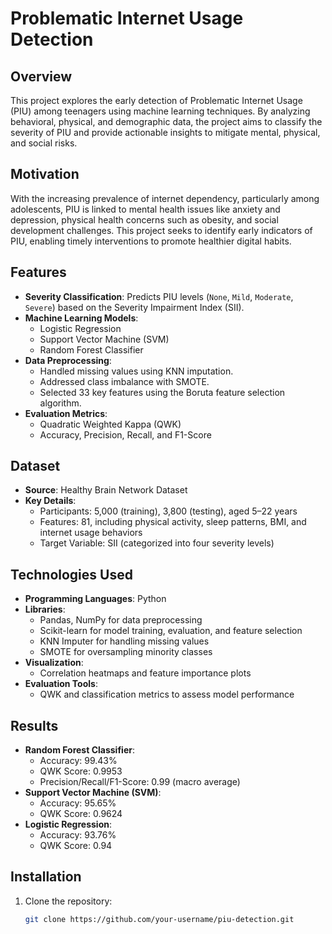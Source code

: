 # Problematic Internet Usage Detection

## Overview
This project explores the early detection of Problematic Internet Usage (PIU) among teenagers using machine learning techniques. By analyzing behavioral, physical, and demographic data, the project aims to classify the severity of PIU and provide actionable insights to mitigate mental, physical, and social risks.

## Motivation
With the increasing prevalence of internet dependency, particularly among adolescents, PIU is linked to mental health issues like anxiety and depression, physical health concerns such as obesity, and social development challenges. This project seeks to identify early indicators of PIU, enabling timely interventions to promote healthier digital habits.

## Features
- **Severity Classification**: Predicts PIU levels (`None`, `Mild`, `Moderate`, `Severe`) based on the Severity Impairment Index (SII).
- **Machine Learning Models**:
  - Logistic Regression
  - Support Vector Machine (SVM)
  - Random Forest Classifier
- **Data Preprocessing**:
  - Handled missing values using KNN imputation.
  - Addressed class imbalance with SMOTE.
  - Selected 33 key features using the Boruta feature selection algorithm.
- **Evaluation Metrics**:
  - Quadratic Weighted Kappa (QWK)
  - Accuracy, Precision, Recall, and F1-Score

## Dataset
- **Source**: Healthy Brain Network Dataset
- **Key Details**:
  - Participants: 5,000 (training), 3,800 (testing), aged 5–22 years
  - Features: 81, including physical activity, sleep patterns, BMI, and internet usage behaviors
  - Target Variable: SII (categorized into four severity levels)

## Technologies Used
- **Programming Languages**: Python
- **Libraries**:
  - Pandas, NumPy for data preprocessing
  - Scikit-learn for model training, evaluation, and feature selection
  - KNN Imputer for handling missing values
  - SMOTE for oversampling minority classes
- **Visualization**:
  - Correlation heatmaps and feature importance plots
- **Evaluation Tools**:
  - QWK and classification metrics to assess model performance

## Results
- **Random Forest Classifier**:
  - Accuracy: 99.43%
  - QWK Score: 0.9953
  - Precision/Recall/F1-Score: 0.99 (macro average)
- **Support Vector Machine (SVM)**:
  - Accuracy: 95.65%
  - QWK Score: 0.9624
- **Logistic Regression**:
  - Accuracy: 93.76%
  - QWK Score: 0.94

## Installation
1. Clone the repository:
   ```bash
   git clone https://github.com/your-username/piu-detection.git
